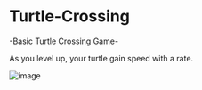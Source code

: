 # Turtle-Crossing

-Basic Turtle Crossing Game-

As you level up, your turtle gain speed with a rate.

![image](https://user-images.githubusercontent.com/80422331/183742604-493d34fe-448a-4a49-b56f-f8ddf32d65f3.png)
